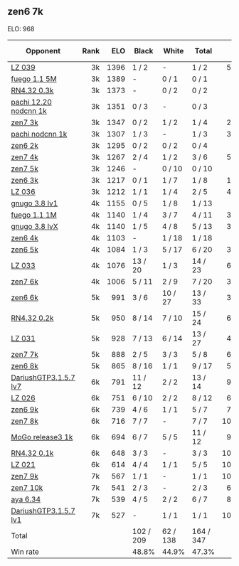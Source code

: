 ## zen6 7k ##

ELO: 968

Opponent | Rank | ELO | Black | White | Total | Win rate
---------|-----:|----:|-------|-------|-------|-------:
[LZ 039](LZ%20039.md) | 3k | 1396 | 1 / 2 | - | 1 / 2 | 50.0%
[fuego 1.1 5M](fuego%201.1%205M.md) | 3k | 1389 | - | 0 / 1 | 0 / 1 | 0.0%
[RN4.32 0.3k](RN4.32%200.3k.md) | 3k | 1373 | - | 0 / 2 | 0 / 2 | 0.0%
[pachi 12.20 nodcnn 1k](pachi%2012.20%20nodcnn%201k.md) | 3k | 1351 | 0 / 3 | - | 0 / 3 | 0.0%
[zen7 3k](zen7%203k.md) | 3k | 1347 | 0 / 2 | 1 / 2 | 1 / 4 | 25.0%
[pachi nodcnn 1k](pachi%20nodcnn%201k.md) | 3k | 1307 | 1 / 3 | - | 1 / 3 | 33.3%
[zen6 2k](zen6%202k.md) | 3k | 1295 | 0 / 2 | 0 / 2 | 0 / 4 | 0.0%
[zen7 4k](zen7%204k.md) | 3k | 1267 | 2 / 4 | 1 / 2 | 3 / 6 | 50.0%
[zen7 5k](zen7%205k.md) | 3k | 1246 | - | 0 / 10 | 0 / 10 | 0.0%
[zen6 3k](zen6%203k.md) | 3k | 1217 | 0 / 1 | 1 / 7 | 1 / 8 | 12.5%
[LZ 036](LZ%20036.md) | 3k | 1212 | 1 / 1 | 1 / 4 | 2 / 5 | 40.0%
[gnugo 3.8 lv1](gnugo%203.8%20lv1.md) | 4k | 1155 | 0 / 5 | 1 / 8 | 1 / 13 | 7.7%
[fuego 1.1 1M](fuego%201.1%201M.md) | 4k | 1140 | 1 / 4 | 3 / 7 | 4 / 11 | 36.4%
[gnugo 3.8 lvX](gnugo%203.8%20lvX.md) | 4k | 1140 | 1 / 5 | 4 / 8 | 5 / 13 | 38.5%
[zen6 4k](zen6%204k.md) | 4k | 1103 | - | 1 / 18 | 1 / 18 | 5.6%
[zen6 5k](zen6%205k.md) | 4k | 1084 | 1 / 3 | 5 / 17 | 6 / 20 | 30.0%
[LZ 033](LZ%20033.md) | 4k | 1076 | 13 / 20 | 1 / 3 | 14 / 23 | 60.9%
[zen7 6k](zen7%206k.md) | 4k | 1006 | 5 / 11 | 2 / 9 | 7 / 20 | 35.0%
[zen6 6k](zen6%206k.md) | 5k | 991 | 3 / 6 | 10 / 27 | 13 / 33 | 39.4%
[RN4.32 0.2k](RN4.32%200.2k.md) | 5k | 950 | 8 / 14 | 7 / 10 | 15 / 24 | 62.5%
[LZ 031](LZ%20031.md) | 5k | 928 | 7 / 13 | 6 / 14 | 13 / 27 | 48.1%
[zen7 7k](zen7%207k.md) | 5k | 888 | 2 / 5 | 3 / 3 | 5 / 8 | 62.5%
[zen6 8k](zen6%208k.md) | 5k | 865 | 8 / 16 | 1 / 1 | 9 / 17 | 52.9%
[DariushGTP3.1.5.7 lv7](DariushGTP3.1.5.7%20lv7.md) | 6k | 791 | 11 / 12 | 2 / 2 | 13 / 14 | 92.9%
[LZ 026](LZ%20026.md) | 6k | 751 | 6 / 10 | 2 / 2 | 8 / 12 | 66.7%
[zen6 9k](zen6%209k.md) | 6k | 739 | 4 / 6 | 1 / 1 | 5 / 7 | 71.4%
[zen7 8k](zen7%208k.md) | 6k | 716 | 7 / 7 | - | 7 / 7 | 100.0%
[MoGo release3 1k](MoGo%20release3%201k.md) | 6k | 694 | 6 / 7 | 5 / 5 | 11 / 12 | 91.7%
[RN4.32 0.1k](RN4.32%200.1k.md) | 6k | 648 | 3 / 3 | - | 3 / 3 | 100.0%
[LZ 021](LZ%20021.md) | 6k | 614 | 4 / 4 | 1 / 1 | 5 / 5 | 100.0%
[zen7 9k](zen7%209k.md) | 7k | 567 | 1 / 1 | - | 1 / 1 | 100.0%
[zen7 10k](zen7%2010k.md) | 7k | 541 | 2 / 3 | - | 2 / 3 | 66.7%
[aya 6.34](aya%206.34.md) | 7k | 539 | 4 / 5 | 2 / 2 | 6 / 7 | 85.7%
[DariushGTP3.1.5.7 lv1](DariushGTP3.1.5.7%20lv1.md) | 7k | 527 | - | 1 / 1 | 1 / 1 | 100.0%
Total | | | 102 / 209 | 62 / 138 | 164 / 347 | 
Win rate| | | 48.8% | 44.9% | 47.3% | 
